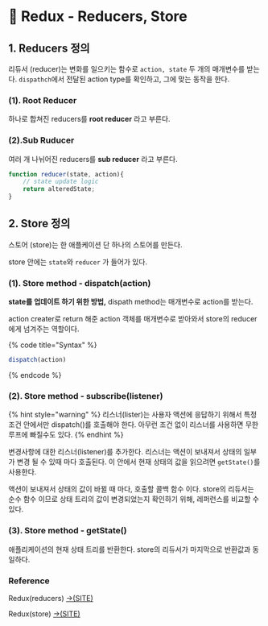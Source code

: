 # 📄 Redux - Reducers, Store

## 1. Reducers 정의

리듀서 \(reducer\)는 변화를 일으키는 함수로 `action, state` 두 개의 매개변수를 받는다.  `dispathch`에서 전달된 action type를 확인하고, 그에 맞는 동작을 한다.

### \(1\). Root Reducer 

하나로 합쳐진 reducers를 **root reducer** 라고 부른다.

### \(2\).Sub Ruducer 

여러 개 나뉘어진 reducers를 **sub reducer** 라고 부른다.

```jsx
function reducer(state, action){
	// state update logic
	return alteredState;
}
```

## 2. Store 정의

스토어 \(store\)는 한 애플케이션 단 하나의 스토어를 만든다.

store 안에는 `state`와 `reducer` 가 들어가 있다.

### \(1\). Store method - dispatch\(action\)

**state를 업데이트 하기 위한 방법,**  dispath method는 매개변수로 action를 받는다.

action creater로 return 해준 action 객체를 매개변수로 받아와서 store의 reducer에게 넘겨주는 역할이다.

{% code title="Syntax" %}
```jsx
dispatch(action)
```
{% endcode %}

### \(2\). Store method - subscribe\(listener\)

{% hint style="warning" %}
리스너\(lister\)는  사용자 액션에 응답하기 위해서 특정 조건 안에서만 dispatch\(\)를 호출해야 한다.  아무런 조건 없이 리스너를 사용하면 무한 루프에 빠질수도 있다. 
{% endhint %}

변경사항에 대한 리스너\(listener\)를 추가한다. 리스너는 액션이 보내져서 상태의 일부가 변경 될 수 있때 마다 호출된다.  이 안에서 현재 상태의 값을 읽으려면  `getState()`를 사용한다.

액션이 보내져서 상태의 값이 바뀔 때 마다, 호출할 콜백 함수 이다.  store의 리듀서는 순수 함수 이므로 상태 트리의 값이 변경되었는지 확인하기 위해, 레퍼런스를 비교할 수 있다.

### \(3\). Store method - getState\(\)

애플리케이션의 현재 상태 트리를 반환한다. store의 리듀서가 마지막으로 반환값과 동일하다.







### Reference <a id="reference"></a>

Redux\(reducers\) [→\(SITE\)](https://redux.js.org/recipes/reducing-boilerplate#actions)

Redux\(store\) [→\(SITE\)](https://lunit.gitbook.io/redux-in-korean/api/store#undefined-5)

[﻿](https://redux.js.org/recipes/reducing-boilerplate#actions)



